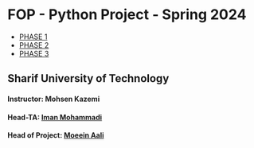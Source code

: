 # FOP - Python Project - Spring 2024
- [PHASE 1](https://github.com/sut-py/Spring2024-Project/blob/main/PHASE01.md)
- [PHASE 2](https://github.com/sut-py/Spring2024-Project/blob/main/PHASE02.md)
- [PHASE 3](https://github.com/sut-py/Spring2024-Project/blob/main/PHASE03.md)

## Sharif University of Technology
#### Instructor: Mohsen Kazemi
#### Head-TA: [Iman Mohammadi](http://github.com/imanm02/)
#### Head of Project: [Moeein Aali](http://github.com/MoeeinAali/)
